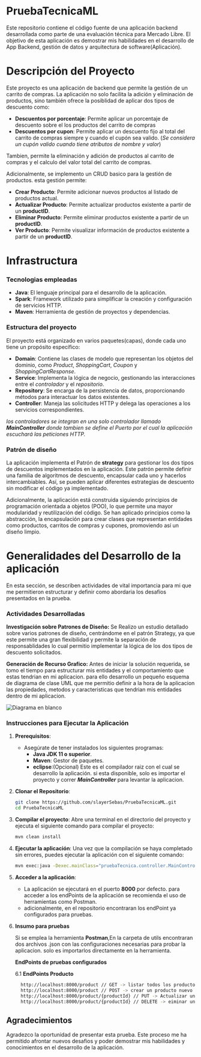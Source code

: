 # PruebaTecnicaML
Este repositorio contiene el código fuente de una aplicación backend desarrollada como parte de una evaluación técnica para Mercado Libre. El objetivo de esta aplicación es demostrar mis habilidades en el desarrollo de App Backend, gestión de datos y arquitectura de software(Aplicación).

# Descripción del Proyecto

Este proyecto es una aplicación de backend que permite la gestión de un carrito de compras. La aplicación no solo facilita la adición y eliminación de productos, sino también ofrece la posiblidad de aplicar dos tipos de descuento como:

- **Descuentos por porcentaje**: Permite aplicar un porcentaje de descuento sobre el los productos del carrito de compras
- **Descuentos por cupon**: Permite aplicar un descuento fijo al total del carrito de compras siempre y cuando el cupón sea valido. (*Se considera un cupón valido cuando tiene atributos de nombre y valor*)

Tambien, permite la eliminación y adición de productos al carrito de compras y el calculo del valor total del carrito de compras. 

Adicionalmente, se implemento un CRUD basico para la gestión de productos. esta gestión permite:

  - **Crear Producto**: Permite adicionar nuevos productos al listado de productos actual.
  - **Actualizar Producto**: Permite actualizar productos existente a partir de un **productID**.
  - **Eliminar Producto**: Permite eliminar productos existente a partir de un **productID**.
  - **Ver Producto**: Permite visualizar información de productos existente a partir de un **productID**.
    
# Infrastructura

### Tecnologias empleadas

  - **Java**: El lenguaje principal para el desarrollo de la aplicación.
  - **Spark**: Framework utilizado para simplificar la creación y configuración de servicios HTTP.
  - **Maven**: Herramienta de gestión de proyectos y dependencias.

### Estructura del proyecto

El proyecto está organizado en varios paquetes(capas), donde cada uno tiene un propósito específico:

  - **Domain**: Contiene las clases de modelo que representan los objetos del dominio, como *Product*, *ShoppingCart*, *Coupon* y *ShoppingCartResponse*.
  - **Service**: Implementa la lógica de negocio, gestionando las interacciones entre el *controlador* y el *repositorio*.
  - **Repository**: Se encarga de la persistencia de datos, proporcionando métodos para interactuar los datos existentes.
  - **Controller**: Maneja las solicitudes HTTP y delega las operaciones a los servicios correspondientes.

*los controladores se integran en una solo controlador llamado **MainController** donde tambien se define el Puerto por el cual la aplicación escuchará las peticiones HTTP.*

### Patrón de diseño

La aplicación implementa el Patrón de **strategy** para gestionar los dos tipos de descuentos implementados en la aplicación. Este patrón permite definir una familia de algoritmos de descuento, encapsular cada uno y hacerlos intercambiables. Así, se pueden aplicar diferentes estrategias de descuento sin modificar el código ya implementado.

Adicionalmente, la aplicación está construida siguiendo principios de programación orientada a objetos (POO), lo que permite una mayor modularidad y reutilización del código. Se han aplicado principios como la abstracción, la encapsulación para crear clases que representan entidades como productos, carritos de compras y cupones, promoviendo así un diseño limpio.

# Generalidades del Desarrollo de la aplicación

En esta sección, se describen actividades de vital importancia para mi que me permitieron estructurar y definir como abordaria los desafíos presentados en la prueba.

### Actividades Desarrolladas

**Investigación sobre Patrones de Diseño:**
  Se Realizo un estudio detallado sobre varios patrones de diseño, centrándome en el patrón Strategy, ya que este permite una gran flexibilidad y permite la separación de responsablidades lo cual permitio implementar la lógica de los dos tipos de descuento solicitados.
  
**Generación de Recurso Grafico:**
  Antes de iniciar la solución requerida, se tomo el tiempo para estructurar mis entidades y el comportamiento que estas tendrian en mi aplicacion. para ello desarrollo un pequeño esquema de diagrama de clase UML que me permitio definir a la hora de la aplicacion las propiedades, metodos y      caracteristicas que tendrian mis entidades dentro de mi aplicacion.
  
![Diagrama en blanco](https://github.com/user-attachments/assets/5d769f73-c15d-40c6-a30b-88d163afc4f1)

### Instrucciones para Ejecutar la Aplicación

1. **Prerequisitos**:
   - Asegúrate de tener instalados los siguientes programas:
     - **Java JDK 11 o superior**.
     - **Maven**: Gestor de paquetes.
     - **eclipse**:(Opcional) Este es el compilador raiz con el cual se desarrollo la aplicación. si esta disponible, solo es importar el proyecto y correr ***MainController*** para levantar la aplicacion.
       
2. **Clonar el Repositorio**:
   ```bash
   git clone https://github.com/slayerSebas/PruebaTecnicaML.git
   cd PruebaTecnicaML

3. **Compilar el proyecto**:
   Abre una terminal en el directorio del proyecto y ejecuta el siguiente comando para compilar el proyecto:
     ```bash
   mvn clean install
4. **Ejecutar la aplicación**:
  Una vez que la compilación se haya completado sin errores, puedes ejecutar la aplicación con el siguiente comando:
    ```bash
   mvn exec:java -Dexec.mainClass="pruebaTecnica.controller.MainController"
5. **Acceder a la aplicación**:

   - La aplicación se ejecutará en el puerto **8000** por defecto. para acceder a los endPoints de la aplicación se recomienda el uso de herramientas como Postman.
   - adicionalmente, en el repositorio encontraran los endPoint ya configurados para pruebas.
     
6. **Insumo para pruebas**

   Si se emplea la herramienta **Postman**,En la carpeta de utils encontraran dos archivos .json con las configuraciones necesarias para probar la aplicacion. solo es importarlos directamente en la herramienta.

   **EndPoints de pruebas configurados**

   6.1 **EndPoints Producto**
     ```bash
       http://localhost:8000/product // GET -> listar todos los productos disponibles.
       http://localhost:8000/product // POST -> crear un producto nuevo -> el objeto se recibe por el body().
       http://localhost:8000/product/{productId} // PUT -> Actualizar un producto -- consultar o crear un producto para tener un Id valido y poder probar este endPoint
       http://localhost:8000/product/{productId} // DELETE -> eiminar un producto -- consultar o crear un producto para tener un Id valido y poder probar este endPoint
     
## Agradecimientos

Agradezco la oportunidad de presentar esta prueba. Este proceso me ha permitido afrontar nuevos desafios y poder demostrar mis habilidades y conocimientos en el desarrollo de la aplicación.




